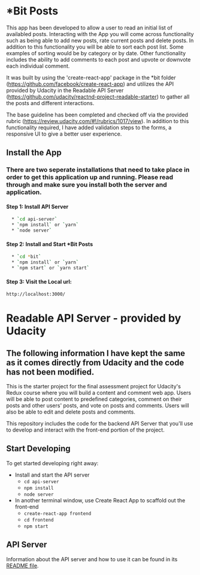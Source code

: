 # \*Bit Posts

This app has been developed to allow a user to read an initial list of availabled posts. Interacting with the App you will come across functionality such as being able to add new posts, rate current posts and delete posts. In addition to this functionality you will be able to sort each post list. Some examples of sorting would be by category or by date. Other functionality includes the ability to add comments to each post and upvote or downvote each individual comment.

It was built by using the 'create-react-app' package in the \*bit folder (https://github.com/facebook/create-react-app) and utilizes the API provided by Udacity in the Readable API Server (https://github.com/udacity/reactnd-project-readable-starter) to gather all the posts and different interactions.

The base guideline has been completed and checked off via the provided rubric (https://review.udacity.com/#!/rubrics/1017/view). In addition to this functionality required, I have added validation steps to the forms, a responsive UI to give a better user experience.

## Install the App

### There are two seperate installations that need to take place in order to get this application up and running. Please read through and make sure you install both the server and application.

#### Step 1: Install API Server

```bash
  * `cd api-server`
  * `npm install` or `yarn`
  * `node server`
```

#### Step 2: Install and Start \*Bit Posts

```bash
  * `cd *bit`
  * `npm install` or `yarn`
  * `npm start` or `yarn start`
```

#### Step 3: Visit the Local url:

```bash
http://localhost:3000/
```

# Readable API Server - provided by Udacity

## The following information I have kept the same as it comes directly from Udacity and the code has not been modified.

This is the starter project for the final assessment project for Udacity's Redux course where you will build a content and comment web app. Users will be able to post content to predefined categories, comment on their posts and other users' posts, and vote on posts and comments. Users will also be able to edit and delete posts and comments.

This repository includes the code for the backend API Server that you'll use to develop and interact with the front-end portion of the project.

## Start Developing

To get started developing right away:

* Install and start the API server
  * `cd api-server`
  * `npm install`
  * `node server`
* In another terminal window, use Create React App to scaffold out the front-end
  * `create-react-app frontend`
  * `cd frontend`
  * `npm start`

## API Server

Information about the API server and how to use it can be found in its [README file](api-server/README.md).
